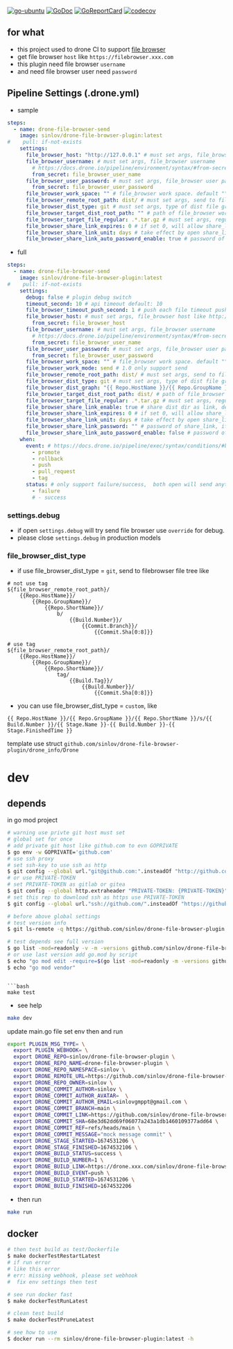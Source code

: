 [![go-ubuntu](https://github.com/sinlov/drone-file-browser-plugin/workflows/go-ubuntu/badge.svg?branch=main)](https://github.com/sinlov/drone-file-browser-plugin/actions)
[![GoDoc](https://godoc.org/github.com/sinlov/drone-file-browser-plugin?status.png)](https://godoc.org/github.com/sinlov/drone-file-browser-plugin/)
[![GoReportCard](https://goreportcard.com/badge/github.com/sinlov/drone-file-browser-plugin)](https://goreportcard.com/report/github.com/sinlov/drone-file-browser-plugin)
[![codecov](https://codecov.io/gh/sinlov/drone-file-browser-plugin/branch/main/graph/badge.svg)](https://codecov.io/gh/sinlov/drone-file-browser-plugin)

## for what

- this project used to drone CI to support [file browser](https://github.com/filebrowser/filebrowser)
- get file browser `host` like `https://filebrowser.xxx.com`
- this plugin need file browser `username`
- and need file browser user need `password`

## Pipeline Settings (.drone.yml)

- sample

```yaml
steps:
  - name: drone-file-browser-send
    image: sinlov/drone-file-browser-plugin:latest
#    pull: if-not-exists
    settings:
      file_browser_host: "http://127.0.0.1" # must set args, file_browser host like http://127.0.0.1
      file_browser_username: # must set args, file_browser username
        # https://docs.drone.io/pipeline/environment/syntax/#from-secrets
        from_secret: file_browser_user_name
      file_browser_user_password: # must set args, file_browser user password
        from_secret: file_browser_user_password
      file_browser_work_space: "" # file_browser work space. default "" will use env:DRONE_WORKSPACE
      file_browser_remote_root_path: dist/ # must set args, send to file_browser base path
      file_browser_dist_type: git # must set args, type of dist file graph only can use: git, custom
      file_browser_target_dist_root_path: "" # path of file_browser work on root, can set "". default: ""
      file_browser_target_file_regular: .*.tar.gz # must set args, regular of send to file_browser under file_browser_target_dist_root_path
      file_browser_share_link_expires: 0 # if set 0, will allow share_link exist forever，default: 0
      file_browser_share_link_unit: days # take effect by open share_link, only can use as [ days hours minutes seconds ]
      file_browser_share_link_auto_password_enable: true # password of share_link auto , if open this will cover settings.file_browser_share_link_password. default: false
```

- full

```yaml
steps:
  - name: drone-file-browser-send
    image: sinlov/drone-file-browser-plugin:latest
#    pull: if-not-exists
    settings:
      debug: false # plugin debug switch
      timeout_second: 10 # api timeout default: 10
      file_browser_timeout_push_second: 1 # push each file timeout push second, must gather than 60.default: 60
      file_browser_host: # must set args, file_browser host like http://127.0.0.1
        from_secret: file_browser_host
      file_browser_username: # must set args, file_browser username
        # https://docs.drone.io/pipeline/environment/syntax/#from-secrets
        from_secret: file_browser_user_name
      file_browser_user_password: # must set args, file_browser user password
        from_secret: file_browser_user_password
      file_browser_work_space: "" # file_browser work space. default "" will use env:DRONE_WORKSPACE
      file_browser_work_mode: send # 1.0 only support send 
      file_browser_remote_root_path: dist/ # must set args, send to file_browser base path
      file_browser_dist_type: git # must set args, type of dist file graph only can use: git, custom
      file_browser_dist_graph: "{{ Repo.HostName }}/{{ Repo.GroupName }}/{{ Repo.ShortName }}/s/{{ Build.Number }}/{{ Stage.Name }}-{{ Build.Number }}-{{ Stage.FinishedTime }}" # type of dist custom
      file_browser_target_dist_root_path: dist/ # path of file_browser work on root, can set "". default: ""
      file_browser_target_file_regular: .*.tar.gz # must set args, regular of send to file_browser under file_browser_target_dist_root_path
      file_browser_share_link_enable: true # share dist dir as link, default: true
      file_browser_share_link_expires: 0 # if set 0, will allow share_link exist forever，default: 0
      file_browser_share_link_unit: days # take effect by open share_link, only can use as [ days hours minutes seconds ]
      file_browser_share_link_password: "" # password of share_link, if not set will not use password, default: ""
      file_browser_share_link_auto_password_enable: false # password of share_link auto , if open this will cover settings.file_browser_share_link_password. default: false
    when:
      event: # https://docs.drone.io/pipeline/exec/syntax/conditions/#by-event
        - promote
        - rollback
        - push
        - pull_request
        - tag
      status: # only support failure/success,  both open will send anything
        - failure
        # - success
```

### settings.debug

- if open `settings.debug` will try send file browser use `override` for debug.
- please close `settings.debug` in production models

### file_browser_dist_type

- if use file_browser_dist_type = `git`, send to filebrowser file tree like

```
# not use tag
${file_browser_remote_root_path}/
	{{Repo.HostName}}/
		{{Repo.GroupName}}/
			{{Repo.ShortName}}/
				b/
					{{Build.Number}}/
						{{Commit.Branch}}/
							{{Commit.Sha[0:8]}}

# use tag
${file_browser_remote_root_path}/
	{{Repo.HostName}}/
		{{Repo.GroupName}}/
			{{Repo.ShortName}}/
				tag/
					{{Build.Tag}}/
						{{Build.Number}}/
							{{Commit.Sha[0:8]}}
```

- you can use file_browser_dist_type = `custom`, like

```
{{ Repo.HostName }}/{{ Repo.GroupName }}/{{ Repo.ShortName }}/s/{{ Build.Number }}/{{ Stage.Name }}-{{ Build.Number }}-{{ Stage.FinishedTime }}
```

template use struct `github.com/sinlov/drone-file-browser-plugin/drone_info/Drone`

# dev

## depends

in go mod project

```bash
# warning use privte git host must set
# global set for once
# add private git host like github.com to evn GOPRIVATE
$ go env -w GOPRIVATE='github.com'
# use ssh proxy
# set ssh-key to use ssh as http
$ git config --global url."git@github.com:".insteadOf "http://github.com/"
# or use PRIVATE-TOKEN
# set PRIVATE-TOKEN as gitlab or gitea
$ git config --global http.extraheader "PRIVATE-TOKEN: {PRIVATE-TOKEN}"
# set this rep to download ssh as https use PRIVATE-TOKEN
$ git config --global url."ssh://github.com/".insteadOf "https://github.com/"

# before above global settings
# test version info
$ git ls-remote -q https://github.com/sinlov/drone-file-browser-plugin.git

# test depends see full version
$ go list -mod=readonly -v -m -versions github.com/sinlov/drone-file-browser-plugin
# or use last version add go.mod by script
$ echo "go mod edit -require=$(go list -mod=readonly -m -versions github.com/sinlov/drone-file-browser-plugin | awk '{print $1 "@" $NF}')"
$ echo "go mod vendor"
```

```

```bash
make test
```

- see help

```bash
make dev
```

update main.go file set env then and run

```bash
export PLUGIN_MSG_TYPE= \
  export PLUGIN_WEBHOOK= \
  export DRONE_REPO=sinlov/drone-file-browser-plugin \
  export DRONE_REPO_NAME=drone-file-browser-plugin \
  export DRONE_REPO_NAMESPACE=sinlov \
  export DRONE_REMOTE_URL=https://github.com/sinlov/drone-file-browser-plugin \
  export DRONE_REPO_OWNER=sinlov \
  export DRONE_COMMIT_AUTHOR=sinlov \
  export DRONE_COMMIT_AUTHOR_AVATAR=  \
  export DRONE_COMMIT_AUTHOR_EMAIL=sinlovgmppt@gmail.com \
  export DRONE_COMMIT_BRANCH=main \
  export DRONE_COMMIT_LINK=https://github.com/sinlov/drone-file-browser-plugin/commit/68e3d62dd69f06077a243a1db1460109377add64 \
  export DRONE_COMMIT_SHA=68e3d62dd69f06077a243a1db1460109377add64 \
  export DRONE_COMMIT_REF=refs/heads/main \
  export DRONE_COMMIT_MESSAGE="mock message commit" \
  export DRONE_STAGE_STARTED=1674531206 \
  export DRONE_STAGE_FINISHED=1674532106 \
  export DRONE_BUILD_STATUS=success \
  export DRONE_BUILD_NUMBER=1 \
  export DRONE_BUILD_LINK=https://drone.xxx.com/sinlov/drone-file-browser-plugin/1 \
  export DRONE_BUILD_EVENT=push \
  export DRONE_BUILD_STARTED=1674531206 \
  export DRONE_BUILD_FINISHED=1674532206
```

- then run

```bash
make run
```

## docker

```bash
# then test build as test/Dockerfile
$ make dockerTestRestartLatest
# if run error
# like this error
# err: missing webhook, please set webhook
#  fix env settings then test

# see run docker fast
$ make dockerTestRunLatest

# clean test build
$ make dockerTestPruneLatest

# see how to use
$ docker run --rm sinlov/drone-file-browser-plugin:latest -h
```
